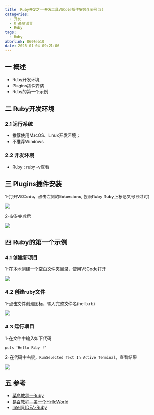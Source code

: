 ```yaml
---
title: Ruby开发之——开发工具VSCode插件安装与示例(5)
categories:
  - 开发
  - B-高级语言
  - Ruby
tags:
  - Ruby
abbrlink: 8602eb10
date: 2025-01-04 09:21:06
---
```

## 一 概述

* Ruby开发环境
* Plugins插件安装
* Ruby的第一个示例

<!--more-->

## 二 Ruby开发环境

### 2.1 运行系统

* 推荐使用MacOS、Linux开发环境；
* 不推荐Windows

### 2.2 开发环境

* Ruby : ruby -v查看

## 三 Plugins插件安装

1-打开VSCode，点击左侧的Extensions, 搜索Ruby(Ruby上标记叉号已过时)

![][1]

2-安装完成后

![][2]

## 四 Ruby的第一个示例

### 4.1 创建新项目

1-在本地创建一个空白文件夹目录，使用VSCode打开

![][3]

### 4.2 创建ruby文件

1-点击文件创建图标，输入完整文件名(hello.rb)

![][4]

### 4.3 运行项目

1-在文件中输入如下代码

```
puts "Hello Ruby !"
```

2-在代码中右键，`RunSelected Text In Active Terminal`，查看结果

![][5]

## 五 参考

* [菜鸟教程—Ruby](https://www.runoob.com/ruby/ruby-tutorial.html)
* [易百教程—第一个HelloWorld](https://www.yiibai.com/ruby/helloworld.html)
* [Intellij IDEA-Ruby](https://www.jetbrains.com/help/idea/2024.1/ruby-plugin.html)





[1]:https://cdn.jsdelivr.net/gh/PGzxc/CDN/blog-ruby/ruby-5-vs-ext-search-1.png
[2]:https://cdn.jsdelivr.net/gh/PGzxc/CDN/blog-ruby/ruby-5-vs-ext-install-2.png
[3]:https://cdn.jsdelivr.net/gh/PGzxc/CDN/blog-ruby/ruby-5-vs-open-view-3.png
[4]:https://cdn.jsdelivr.net/gh/PGzxc/CDN/blog-ruby/ruby-5-vs-create-4.png
[5]:https://cdn.jsdelivr.net/gh/PGzxc/CDN/blog-ruby/ruby-5-vs-run-5.png
